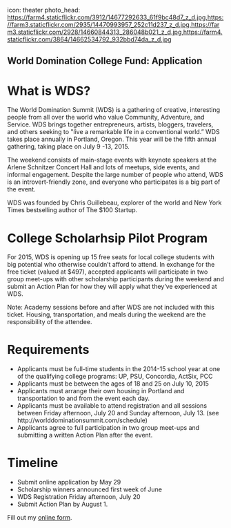 icon: theater
photo_head: https://farm4.staticflickr.com/3912/14677292633_61f9bc48d7_z_d.jpg,https://farm3.staticflickr.com/2935/14470993957_252c11d237_z_d.jpg,https://farm3.staticflickr.com/2928/14660844313_286048b021_z_d.jpg,https://farm4.staticflickr.com/3864/14662534792_932bbd74da_z_d.jpg

## World Domination College Fund: Application

# What is WDS?

The World Domination Summit (WDS) is a gathering of creative, interesting people from all over the world who value Community, Adventure, and Service. WDS brings together entrepreneurs, artists, bloggers, travelers, and others seeking to "live a remarkable life in a conventional world.” WDS takes place annually in Portland, Oregon. This year will be the fifth annual gathering, taking place on July 9 -13, 2015.

The weekend consists of main-stage events with keynote speakers at the Arlene Schnitzer Concert Hall and lots of meetups, side events, and informal engagement. Despite the large number of people who attend, WDS is an introvert-friendly zone, and everyone who participates is a big part of the event.

WDS was founded by Chris Guillebeau, explorer of the world and New York Times bestselling author of The $100 Startup.
 
<div class="zig-zags_blue"></div>

# College Scholarhsip Pilot Program

For 2015, WDS is opening up 15 free seats for local college students with big potential who otherwise couldn’t afford to attend. In exchange for the free ticket (valued at $497), accepted applicants will participate in two group meet-ups with other scholarship participants during the weekend and submit an Action Plan for how they will apply what they’ve experienced at WDS.
 
Note: Academy sessions before and after WDS are not included with this ticket. Housing, transportation, and meals during the weekend are the responsibility of the attendee.

# Requirements

<ul>
  <li>Applicants must be full-time students in the 2014-15 school year at one of the qualifying college programs: UP, PSU, Concordia, ActSix, PCC</li>
<li>Applicants must be between the ages of 18 and 25 on July 10, 2015</li>
<li>Applicants must arrange their own housing in Portland and transportation to and from the event each day.</li>
<li>Applicants must be available to attend registration and all sessions between Friday afternoon, July 20 and Sunday afternoon, July 13. (see http://worlddominationsummit.com/schedule)</li>
<li>Applicants agree to full participation in two group meet-ups and submitting a written Action Plan after the event.</li>
</ul>

# Timeline

<ul>
<li>Submit online application by May 29</li>
<li>Scholarship winners announced first week of June</li>
<li>WDS Registration Friday afternoon, July 20</li>
<li>Submit Action Plan by August 1.</li>
</ul>

<div class="line-canvas"></div>

<div id="wufoo-zf7b2mc1wlbcn7">
Fill out my <a href="https://worlddominationsummit.wufoo.com/forms/zf7b2mc1wlbcn7">online form</a>.
</div>
<script type="text/javascript">var zf7b2mc1wlbcn7;(function(d, t) {
var s = d.createElement(t), options = {
'userName':'worlddominationsummit',
'formHash':'zf7b2mc1wlbcn7',
'autoResize':true,
'height':'2144',
'async':true,
'host':'wufoo.com',
'header':'show',
'ssl':true};
s.src = ('https:' == d.location.protocol ? 'https://' : 'http://') + 'www.wufoo.com/scripts/embed/form.js';
s.onload = s.onreadystatechange = function() {
var rs = this.readyState; if (rs) if (rs != 'complete') if (rs != 'loaded') return;
try { zf7b2mc1wlbcn7 = new WufooForm();zf7b2mc1wlbcn7.initialize(options);zf7b2mc1wlbcn7.display(); } catch (e) {}};
var scr = d.getElementsByTagName(t)[0], par = scr.parentNode; par.insertBefore(s, scr);
})(document, 'script');</script>
